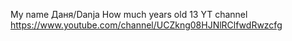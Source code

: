 My name Даня/Danja
How much years old 13
YT channel https://www.youtube.com/channel/UCZkng08HJNlRClfwdRwzcfg

